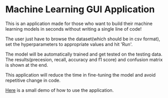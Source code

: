 # Machine Learning GUI Application

This is an application made for those who want to build their machine learning models in seconds without writing a single line of code!

The user just have to browse the dataset(which should be in csv format), set the hyperparameters to appropriate values and hit 'Run'. 

The model will be automatically trained and get tested on the testing data. The results(precesion, recall, accuracy and f1 score) and confusion matrix is shown at the end. 

This application will reduce the time in fine-tuning the model and avoid repetitive change in code. 

[Here](https://www.youtube.com/watch?v=gqb-j5lbFbw) is a small demo of how to use the application.
